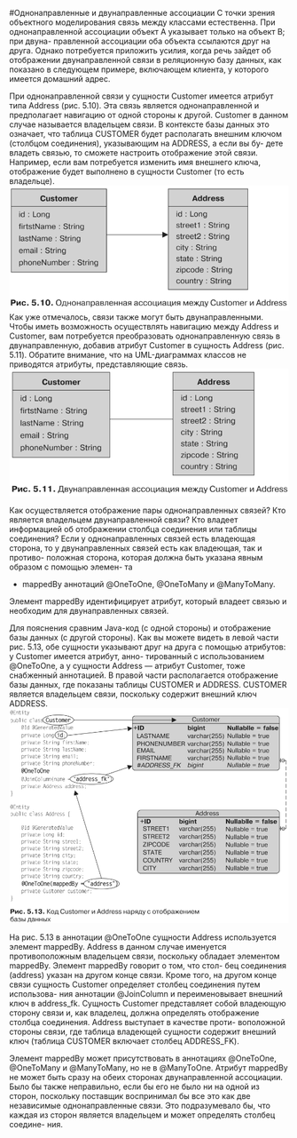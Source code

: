 #Однонаправленные и двунаправленные ассоциации
С точки зрения объектного моделирования связь между классами естественна. При
однонаправленной ассоциации объект А указывает только на объект В; при двуна-
правленной ассоциации оба объекта ссылаются друг на друга. Однако потребуется
приложить усилия, когда речь зайдет об отображении двунаправленной связи
в реляционную базу данных, как показано в следующем примере, включающем
клиента, у которого имеется домашний адрес.

При однонаправленной связи у сущности Customer имеется атрибут типа Address
(рис. 5.10). Эта связь является однонаправленной и предполагает навигацию от
одной стороны к другой. Customer в данном случае называется владельцем связи.
В контексте базы данных это означает, что таблица CUSTOMER будет располагать
внешним ключом (столбцом соединения), указывающим на ADDRESS, а если вы бу-
дете владеть связью, то сможете настроить отображение этой связи. Например, если
вам потребуется изменить имя внешнего ключа, отображение будет выполнено
в сущности Customer (то есть владельце).
![element_collection](../../img/orm/one-by-one.png)
Как уже отмечалось, связи также могут быть двунаправленными. Чтобы иметь
возможность осуществлять навигацию между Address и Customer, вам потребуется
преобразовать однонаправленную связь в двунаправленную, добавив атрибут
Customer в сущность Address (рис. 5.11). Обратите внимание, что на UML-диаграммах
классов не приводятся атрибуты, представляющие связь.
![element_collection](../../img/orm/one-by-one-bi.png)

Как осуществляется отображение пары однонаправленных связей? Кто является
владельцем двунаправленной связи? Кто владеет информацией об отображении
столбца соединения или таблицы соединения? Если у однонаправленных связей есть
владеющая сторона, то у двунаправленных связей есть как владеющая, так и противо-
положная сторона, которая должна быть указана явным образом с помощью элемен-
та 
* mappedBy аннотаций @OneToOne, @OneToMany и @ManyToMany. 

Элемент mappedBy идентифицирует атрибут, который владеет связью и необходим для двунаправленных связей.

Для пояснения сравним Java-код (с одной стороны) и отображение базы данных
(с другой стороны). Как вы можете видеть в левой части рис. 5.13, обе сущности
указывают друг на друга с помощью атрибутов: у Customer имеется атрибут, анно-
тированный с использованием @OneToOne, а у сущности Address — атрибут Customer,
тоже снабженный аннотацией. В правой части располагается отображение базы
данных, где показаны таблицы CUSTOMER и ADDRESS. CUSTOMER является владельцем
связи, поскольку содержит внешний ключ ADDRESS.
![element_collection](../../img/orm/one-by-one-db-bi.png)

На рис. 5.13 в аннотации @OneToOne сущности Address используется элемент
mappedBy. Address в данном случае именуется противоположным владельцем связи,
поскольку обладает элементом mappedBy. Элемент mappedBy говорит о том, что стол-
бец соединения (address) указан на другом конце связи. Кроме того, на другом
конце связи сущность Customer определяет столбец соединения путем использова-
ния аннотации @JoinColumn и переименовывает внешний ключ в address_fk. Сущность
Customer представляет собой владеющую сторону связи и, как владелец, должна
определять отображение столбца соединения. Address выступает в качестве проти-
воположной стороны связи, где таблица владеющей сущности содержит внешний
ключ (таблица CUSTOMER включает столбец ADDRESS_FK).

Элемент mappedBy может присутствовать в аннотациях @OneToOne, @OneToMany
и @ManyToMany, но не в @ManyToOne. Атрибут mappedBy не может быть сразу на обеих
сторонах двунаправленной ассоциации. Было бы также неправильно, если бы
его не было ни на одной из сторон, поскольку поставщик воспринимал бы все
это как две независимые однонаправленные связи. Это подразумевало бы, что
каждая из сторон является владельцем и может определять столбец соедине-
ния.